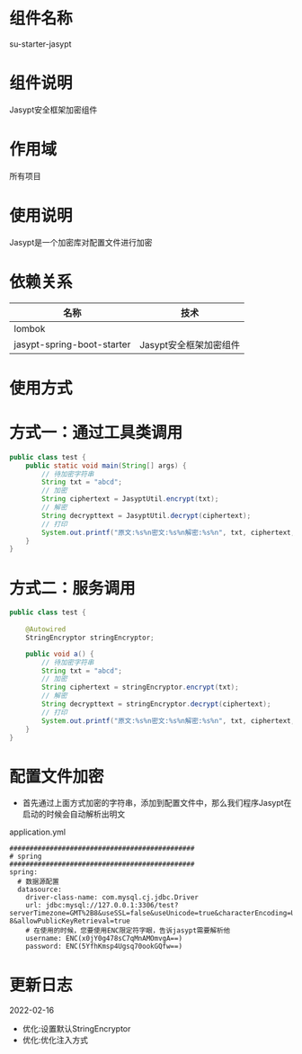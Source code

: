 # 组件名称

su-starter-jasypt

# 组件说明

Jasypt安全框架加密组件

# 作用域

所有项目

# 使用说明

Jasypt是一个加密库对配置文件进行加密

# 依赖关系

| 名称         | 技术       |
|------------|----------|
| lombok |      |
| jasypt-spring-boot-starter     |   Jasypt安全框架加密组件  |

# 使用方式

# 方式一：通过工具类调用
```java
public class test {
    public static void main(String[] args) {
        // 待加密字符串
        String txt = "abcd";
        // 加密
        String ciphertext = JasyptUtil.encrypt(txt);
        // 解密
        String decrypttext = JasyptUtil.decrypt(ciphertext);
        // 打印
        System.out.printf("原文:%s%n密文:%s%n解密:%s%n", txt, ciphertext, decrypttext);
    }
}
```

# 方式二：服务调用
```java
public class test {
    
    @Autowired
    StringEncryptor stringEncryptor;

    public void a() {
        // 待加密字符串
        String txt = "abcd";
        // 加密 
        String ciphertext = stringEncryptor.encrypt(txt);
        // 解密
        String decrypttext = stringEncryptor.decrypt(ciphertext);
        // 打印
        System.out.printf("原文:%s%n密文:%s%n解密:%s%n", txt, ciphertext, decrypttext);
    }
}
```

# 配置文件加密

* 首先通过上面方式加密的字符串，添加到配置文件中，那么我们程序Jasypt在启动的时候会自动解析出明文


application.yml
```
##############################################
# spring
##############################################
spring:
  # 数据源配置
  datasource:
    driver-class-name: com.mysql.cj.jdbc.Driver
    url: jdbc:mysql://127.0.0.1:3306/test?serverTimezone=GMT%2B8&useSSL=false&useUnicode=true&characterEncoding=UTF-8&allowPublicKeyRetrieval=true
    # 在使用的时候，您要使用ENC限定符字眼，告诉jasypt需要解析他
    username: ENC(x0jY0g478sC7qMnAMOmvgA==)
    password: ENC(5YfhKmsp4Ugsq70ookGQfw==)
```


# 更新日志

2022-02-16
* 优化:设置默认StringEncryptor
* 优化:优化注入方式


